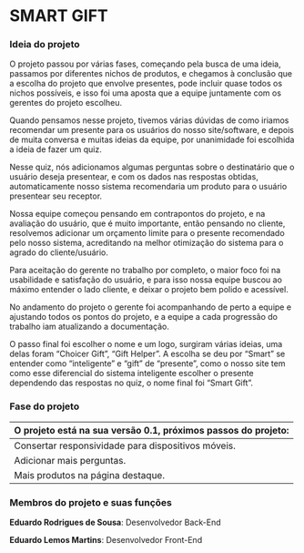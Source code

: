 # SMART GIFT

<h3>Ideia do projeto</h3>

<p>      O projeto passou por várias fases, começando pela busca de uma ideia, passamos por diferentes nichos de produtos, e chegamos à conclusão que a escolha do projeto que envolve presentes, pode incluir quase todos os nichos possíveis, e isso foi uma aposta que a equipe juntamente com os gerentes do projeto escolheu.</p>


<p>      Quando pensamos nesse projeto, tivemos várias dúvidas de como iriamos recomendar um presente para os usuários do nosso site/software, e depois de muita conversa e muitas ideias da equipe, por unanimidade foi escolhida a ideia de fazer um quiz.</p>

<p>      Nesse quiz, nós adicionamos algumas perguntas sobre o destinatário que o usuário deseja presentear, e com os dados nas respostas obtidas, automaticamente nosso sistema recomendaria um produto para o usuário presentear seu receptor.</p>

Nossa equipe começou pensando em contrapontos do projeto, e na avaliação do usuário, que é muito importante, então pensando no cliente, resolvemos adicionar um orçamento limite para o presente recomendado pelo nosso sistema, acreditando na melhor otimização do sistema para o agrado do cliente/usuário.

<P>      Para aceitação do gerente no trabalho por completo, o maior foco foi na usabilidade e satisfação do usuário, e para isso nossa equipe buscou ao máximo entender o lado cliente, e deixar o projeto bem polido e acessível.</P>

<p>      No andamento do projeto o gerente foi acompanhando de perto a equipe e ajustando todos os pontos do projeto, e a equipe a cada progressão do trabalho iam atualizando a documentação.</p>

<p>      O passo final foi escolher o nome e um logo, surgiram várias ideias, uma delas foram “Choicer Gift”, “Gift Helper”. A escolha se deu por “Smart” se entender como “inteligente” e “gift” de “presente”, como o nosso site tem como esse diferencial do sistema inteligente escolher o presente dependendo das respostas no quiz, o nome final foi “Smart Gift”.</p>



<h3>Fase do projeto</h3>

| O projeto está na sua versão 0.1, próximos passos do projeto: |
| ------------------------------------------------------------ |
| Consertar responsividade para dispositivos móveis.           |
| Adicionar mais perguntas.                                    |
| Mais produtos na página destaque.                            |





<h3>Membros do projeto e suas funções</h3>

<p><strong>Eduardo Rodrigues de Sousa</strong>: Desenvolvedor Back-End</p>

<p><strong>Eduardo Lemos Martins</strong>: Desenvolvedor Front-End</p>





